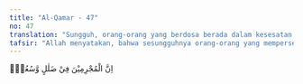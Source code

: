 ```yaml
---
title: "Al-Qamar - 47"
no: 47
translation: "Sungguh, orang-orang yang berdosa berada dalam kesesatan (di dunia) dan akan berada dalam neraka (di akhirat). "
tafsir: "Allah menyatakan, bahwa sesungguhnya orang-orang yang mempersekutukan Allah dan mendustakan rasul-rasul-Nya adalah orang-orang sesat dan menyimpang dari jalan yang benar di dunia. Di akhirat nanti mereka akan ditimpa azab yang pedih akibat kesesatannya."
---
```


اِنَّ الْمُجْرِمِيْنَ فِيْ ضَلٰلٍ وَّسُعُرٍۘ 
